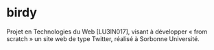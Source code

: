 # birdy
Projet en Technologies du Web [LU3IN017], visant à développer « from scratch » un site web de type Twitter, réalisé à Sorbonne Université.
